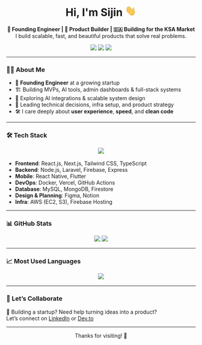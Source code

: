 <h1 align="center">Hi, I'm Sijin <img src="https://raw.githubusercontent.com/sijin-raj/sijin-resume01/main/assets/images/Hi.gif" width="30"/></h1>

<p align="center">
  <b>🚀 Founding Engineer | 🧠 Product Builder | 🇸🇦 Building for the KSA Market</b><br/>
  I build scalable, fast, and beautiful products that solve real problems.
</p>

<p align="center">
  <a href="https://www.linkedin.com/in/sijin-raj/"><img src="https://skillicons.dev/icons?i=linkedin" height="30" /></a>
  <a href="https://www.instagram.com/sijin__raj/"><img src="https://skillicons.dev/icons?i=instagram" height="30" /></a>
  <a href="https://dev.to/sijinraj"><img src="https://skillicons.dev/icons?i=devto" height="30" /></a>
</p>

---

### 👨‍💻 About Me

- 🧩 **Founding Engineer** at a growing startup
- 🏗 Building MVPs, AI tools, admin dashboards & full-stack systems
- 🌱 Exploring AI integrations & scalable system design
- 🚀 Leading technical decisions, infra setup, and product strategy
- 🛠 I care deeply about **user experience**, **speed**, and **clean code**

---

### 🛠 Tech Stack

<p align="center">
  <img src="https://skillicons.dev/icons?i=react,nextjs,ts,nodejs,laravel,firebase,tailwind,figma,mysql,mongodb,docker,aws,vscode,linux" />
</p>

- **Frontend**: React.js, Next.js, Tailwind CSS, TypeScript
- **Backend**: Node.js, Laravel, Firebase, Express
- **Mobile**: React Native, Flutter
- **DevOps**: Docker, Vercel, GitHub Actions
- **Database**: MySQL, MongoDB, Firestore
- **Design & Planning**: Figma, Notion
- **Infra**: AWS (EC2, S3), Firebase Hosting

---

### 📊 GitHub Stats

<p align="center">
  <img src="https://github-readme-stats.vercel.app/api?username=sijin-raj&show_icons=true&theme=tokyonight&hide_border=true" />
  <img src="https://github-readme-streak-stats.herokuapp.com?user=sijin-raj&theme=tokyonight&hide_border=true" />
</p>

---

### 📈 Most Used Languages

<p align="center">
  <img src="https://github-readme-stats.vercel.app/api/top-langs/?username=sijin-raj&layout=compact&theme=tokyonight&hide_border=true" />
</p>

---

### 🤝 Let’s Collaborate

🚀 Building a startup? Need help turning ideas into a product?  
Let’s connect on [LinkedIn](https://www.linkedin.com/in/sijin-raj/) or [Dev.to](https://dev.to/sijinraj)

---

<p align="center">Thanks for visiting! 🙌</p>
